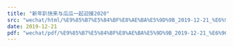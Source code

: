 ```yaml
---
title: "新年趴快来与瓜瓜一起迎接2020"
src: "wechat/html/%E9%85%B7%E5%84%BF%E8%AE%BA%E5%9D%9B_2019-12-21_%E6%96%B0%E5%B9%B4%E8%B6%B4%E5%BF%AB%E6%9D%A5%E4%B8%8E%E7%93%9C%E7%93%9C%E4%B8%80%E8%B5%B7%E8%BF%8E%E6%8E%A52020.html"
date: 2019-12-21
pdf: "wechat/pdf/%E9%85%B7%E5%84%BF%E8%AE%BA%E5%9D%9B_2019-12-21_%E6%96%B0%E5%B9%B4%E8%B6%B4%E5%BF%AB%E6%9D%A5%E4%B8%8E%E7%93%9C%E7%93%9C%E4%B8%80%E8%B5%B7%E8%BF%8E%E6%8E%A52020.pdf"
---
```

